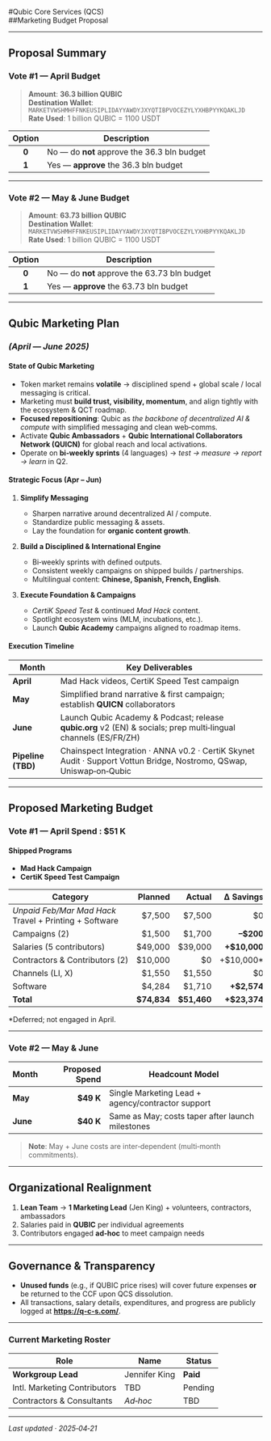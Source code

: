 #Qubic Core Services (QCS)  
##Marketing Budget Proposal  

---

## Proposal Summary

### Vote #1 — **April Budget**  
> **Amount**: **36.3 billion QUBIC**  
> **Destination Wallet**: `MARKETVWSHMHFFNKEUSIPLIDAYYAWDYJXYQTIBPVOCEZYLYXHBPYYKQAKLJD`  
> **Rate Used**: 1 billion QUBIC = 1100 USDT  

| Option | Description                                   |
| :----: | --------------------------------------------- |
| **0**  | No — do **not** approve the 36.3 bln budget   |
| **1**  | Yes — **approve** the 36.3 bln budget         |

---

### Vote #2 — **May & June Budget**  
> **Amount**: **63.73 billion QUBIC**  
> **Destination Wallet**: `MARKETVWSHMHFFNKEUSIPLIDAYYAWDYJXYQTIBPVOCEZYLYXHBPYYKQAKLJD`  
> **Rate Used**: 1 billion QUBIC = 1100 USDT  

| Option | Description                                    |
| :----: | ---------------------------------------------- |
| **0**  | No — do **not** approve the 63.73 bln budget   |
| **1**  | Yes — **approve** the 63.73 bln budget         |

---

## Qubic Marketing Plan  
### *(April — June 2025)*  

#### State of Qubic Marketing
- Token market remains **volatile** → disciplined spend + global scale / local messaging is critical.  
- Marketing must **build trust, visibility, momentum**, and align tightly with the ecosystem & QCT roadmap.  
- **Focused repositioning**: Qubic as *the backbone of decentralized AI & compute* with simplified messaging and clean web‑comms.  
- Activate **Qubic Ambassadors** + **Qubic International Collaborators Network (QUICN)** for global reach and local activations.  
- Operate on **bi‑weekly sprints** (4 languages) → *test → measure → report → learn* in Q2.  

#### Strategic Focus (Apr – Jun)

1. **Simplify Messaging**  
   - Sharpen narrative around decentralized AI / compute.  
   - Standardize public messaging & assets.  
   - Lay the foundation for **organic content growth**.  

2. **Build a Disciplined & International Engine**  
   - Bi‑weekly sprints with defined outputs.  
   - Consistent weekly campaigns on shipped builds / partnerships.  
   - Multilingual content: **Chinese, Spanish, French, English**.  

3. **Execute Foundation & Campaigns**  
   - *CertiK Speed Test* & continued *Mad Hack* content.  
   - Spotlight ecosystem wins (MLM, incubations, etc.).  
   - Launch **Qubic Academy** campaigns aligned to roadmap items.  

#### Execution Timeline

| Month | Key Deliverables |
| ----- | ---------------- |
| **April** | Mad Hack videos, CertiK Speed Test campaign |
| **May**   | Simplified brand narrative & first campaign; establish **QUICN** collaborators |
| **June**  | Launch Qubic Academy & Podcast; release **qubic.org** v2 (EN) & socials; prep multi‑lingual channels (ES/FR/ZH) |
| **Pipeline (TBD)** | Chainspect Integration · ANNA v0.2 · CertiK Skynet Audit · Support Vottun Bridge, Nostromo, QSwap, Uniswap‑on‑Qubic |

---

## Proposed Marketing Budget

### Vote #1 — **April Spend** : **\$51 K**

#### Shipped Programs
- **Mad Hack Campaign**  
- **CertiK Speed Test Campaign**

| Category | Planned | **Actual** | ∆ Savings |
| -------- | -------:| ----------:| --------: |
| *Unpaid Feb/Mar Mad Hack* <br>Travel + Printing + Software | \$7,500 | \$7,500 | \$0 |
| Campaigns (2) | \$1,500 | \$1,700 | **–\$200** |
| Salaries (5 contributors) | \$49,000 | \$39,000 | **+\$10,000** |
| Contractors & Contributors (2) | \$10,000 | \$0 | +\$10,000* |
| Channels (LI, X) | \$1,550 | \$1,550 | \$0 |
| Software | \$4,284 | \$1,710 | **+\$2,574** |
| **Total** | **\$74,834** | **\$51,460** | **+\$23,374** |

\*Deferred; not engaged in April.

---

### Vote #2 — **May & June**  

| Month | Proposed Spend | Headcount Model |
| ----- | -------------: | --------------- |
| **May** | **\$49 K** | Single Marketing Lead + agency/contractor support |
| **June** | **\$40 K** | Same as May; costs taper after launch milestones |

> **Note**: May + June costs are inter‑dependent (multi‑month commitments).

---

## Organizational Realignment

1. **Lean Team** → **1 Marketing Lead** (Jen King) + volunteers, contractors, ambassadors  
2. Salaries paid in **QUBIC** per individual agreements  
3. Contributors engaged **ad‑hoc** to meet campaign needs  

---

## Governance & Transparency

- **Unused funds** (e.g., if QUBIC price rises) will cover future expenses **or** be returned to the CCF upon QCS dissolution.  
- All transactions, salary details, expenditures, and progress are publicly logged at **<https://q-c-s.com/>**.  

---

### Current Marketing Roster
| Role | Name | Status |
| ---- | ---- | ------ |
| **Workgroup Lead** | Jennifer King | **Paid** |
| Intl. Marketing Contributors | TBD | Pending |
| Contractors & Consultants | *Ad‑hoc* | TBD |

---
*Last updated · 2025‑04‑21*
